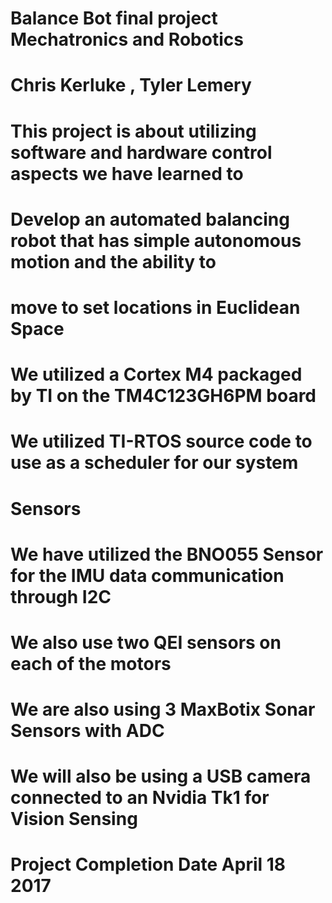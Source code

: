 # Balance Bot final project Mechatronics and Robotics

# Chris Kerluke , Tyler Lemery


# This project is about utilizing software and hardware control aspects we have learned to
# Develop an automated balancing robot that has simple autonomous motion and the ability to
# move to set locations in Euclidean Space

# We utilized a Cortex M4 packaged by TI on the TM4C123GH6PM board
# We utilized TI-RTOS source code to use as a scheduler for our system

# Sensors
# We have utilized the BNO055 Sensor for the IMU data communication through I2C
# We also use two QEI sensors on each of the motors
# We are also using 3 MaxBotix Sonar Sensors with ADC
# We will also be using a USB camera connected to an Nvidia Tk1 for Vision Sensing



# Project Completion Date April 18 2017
